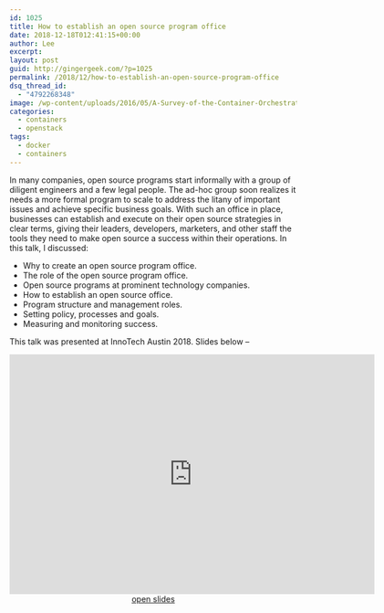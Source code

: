 ```yaml
---
id: 1025
title: How to establish an open source program office
date: 2018-12-18T012:41:15+00:00
author: Lee
excerpt: 
layout: post
guid: http://gingergeek.com/?p=1025
permalink: /2018/12/how-to-establish-an-open-source-program-office
dsq_thread_id:
  - "4792268348"
image: /wp-content/uploads/2016/05/A-Survey-of-the-Container-Orchestrator-Landscape.png
categories:
  - containers
  - openstack
tags:
  - docker
  - containers
---
```

<p>In many companies, open source programs start informally with a group of diligent engineers and a few legal people. The ad-hoc group soon realizes it needs a more formal program to scale to address the litany of important issues and achieve specific business goals. With such an office in place, businesses can establish and execute on their open source strategies in clear terms, giving their leaders, developers, marketers, and other staff the tools they need to make open source a success within their operations. In this talk, I discussed:</p>
<ul type="disc">
<li>Why to create an open source program office.</li>
<li>The role of the open source program office.</li>
<li>Open source programs at prominent technology companies.</li>
<li>How to establish an open source office.</li>
<li>Program structure and management roles.</li>
<li>Setting policy, processes and goals.</li>
<li>Measuring and monitoring success.</li>
</ul>
<p>This talk was presented at InnoTech Austin 2018. Slides below &#8211;</p>
<div align="center"><iframe src="https://calcotestudios.com/talks/decks/slides-innotech-austin-2018-establishing-an-open-source-office.html" width="640" height="420" frameborder="0" scrolling="no" allowfullscreen="allowfullscreen"><span data-mce-type="bookmark" style="display: inline-block; width: 0px; overflow: hidden; line-height: 0;" class="mce_SELRES_start">﻿</span></iframe><a href="https://calcotestudios.com/talks/decks/slides-innotech-austin-2018-establishing-an-open-source-office.html">open slides</a></div>
